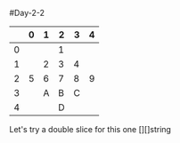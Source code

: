 #Day-2-2

|   | 0 | 1 | 2 | 3 | 4 |
|---|---|---|---|---|---|
| 0 |   |   | 1 |   |   |
| 1 |   | 2 | 3 | 4 |   |
| 2 | 5 | 6 | 7 | 8 | 9 |
| 3 |   | A | B | C |   |
| 4 |   |   | D |   |   |

Let's try a double slice for this one
[][]string
